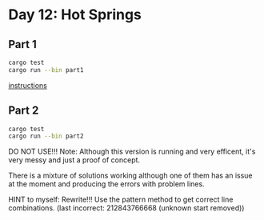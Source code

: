 # Day 12: Hot Springs

<!-- ![Completed](completed.png) -->

## Part 1

```bash
cargo test
cargo run --bin part1
```

[instructions](https://adventofcode.com/2023/day/11)


## Part 2

```bash
cargo test
cargo run --bin part2
```

DO NOT USE!!!
Note: Although this version is running and very efficent, it's very messy and just a proof of concept.

There is a mixture of solutions working although one of them has an issue at the moment and producing the errors with problem lines.

HINT to myself: Rewrite!!! Use the pattern method to get correct line combinations. (last incorrect: 212843766668 (unknown start removed))
